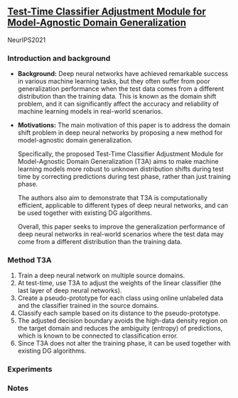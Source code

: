 ## [Test-Time Classifier Adjustment Module for Model-Agnostic Domain Generalization](https://openreview.net/forum?id=e_yvNqkJKAW)

NeurIPS2021

### Introduction and background
- **Background:**
Deep neural networks have achieved remarkable success in various machine learning tasks, but they often suffer from poor generalization performance when the test data comes from a different distribution than the training data. This is known as the domain shift problem, and it can significantly affect the accuracy and reliability of machine learning models in real-world scenarios.

- **Motivations:**
The main motivation of this paper is to address the domain shift problem in deep neural networks by proposing a new method for model-agnostic domain generalization. 

  Specifically, the proposed Test-Time Classifier Adjustment Module for Model-Agnostic Domain Generalization (T3A) aims to make machine learning models more robust to unknown distribution shifts during test time by correcting predictions during test phase, rather than just training phase.

  The authors also aim to demonstrate that T3A is computationally efficient, applicable to different types of deep neural networks, and can be used together with existing DG algorithms.

  Overall, this paper seeks to improve the generalization performance of deep neural networks in real-world scenarios where the test data may come from a different distribution than the training data.

### Method T3A
1. Train a deep neural network on multiple source domains.
2. At test-time, use T3A to adjust the weights of the linear classifier (the last layer of deep neural networks).
3. Create a pseudo-prototype for each class using online unlabeled data and the classifier trained in the source domains.
4. Classify each sample based on its distance to the pseudo-prototype.
5. The adjusted decision boundary avoids the high-data density region on the target domain and reduces the ambiguity (entropy) of predictions, which is known to be connected to classification error.
6. Since T3A does not alter the training phase, it can be used together with existing DG algorithms.
### Experiments

### Notes
